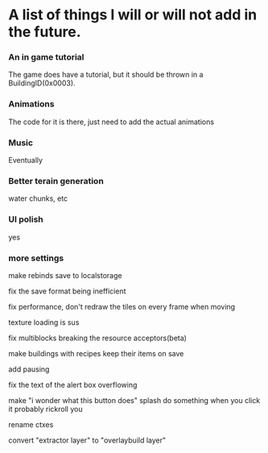 # A list of things I will or will not add in the future.



### An in game tutorial

The game does have a tutorial, but it should be thrown in a BuildingID(0x0003).

### Animations

The code for it is there, just need to add the actual animations
### Music

Eventually

### Better terain generation

water chunks, etc

### UI polish

yes

### more settings

make rebinds save to localstorage

fix the save format being inefficient

fix performance, don't redraw the tiles on every frame when moving

texture loading is sus

fix multiblocks breaking the resource acceptors(beta)

make buildings with recipes keep their items on save

add pausing

fix the text of the alert box overflowing

make "i wonder what this button does" splash do something when you click it
probably rickroll you

rename ctxes

convert "extractor layer" to "overlaybuild layer"